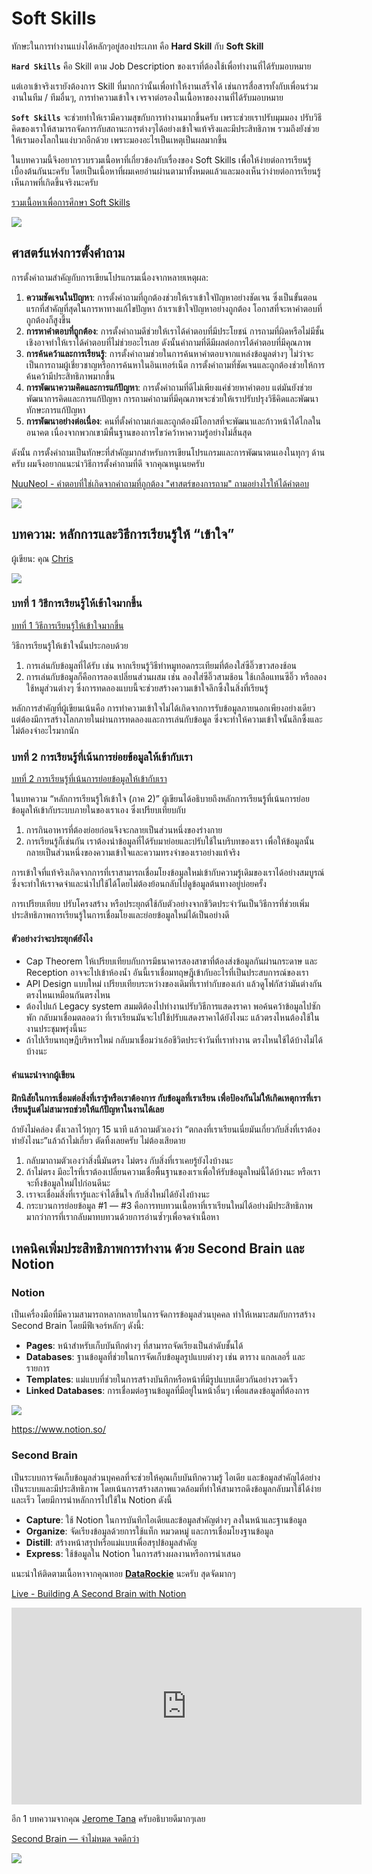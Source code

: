 # Soft Skills

ทักษะในการทำงานแบ่งได้หลักๆอยู่สองประเภท คือ **Hard Skill** กับ **Soft Skill**

**`Hard Skills`** คือ Skill ตาม Job Description ของเราที่ต้องใช้เพื่อทำงานที่ได้รับมอบหมาย

แต่เอาเข้าจริงเรายังต้องการ Skill ที่มากกว่านั้นเพื่อทำให้งานเสร็จได้ เช่นการสื่อสารทั้งกับเพื่อนร่วมงานในทีม / ทีมอื่นๆ, การทำความเข้าใจ เจรจาต่อรองในเนื้อหาของงานที่ได้รับมอบหมาย

**`Soft Skills`** จะช่วยทำให้เรามีความสุขกับการทำงานมากขึ้นครับ เพราะช่วยเราปรับมุมมอง ปรับวิธีคิดของเราให้สามารถจัดการกับสถานะการต่างๆได้อย่างเข้าใจแท้จริงและมีประสิทธิภาพ รวมถึงยังช่วยให้เรามองโลกในแง่บวกอีกด้วย เพราะมองอะไรเป็นเหตุเป็นผลมากขึ้น

ในบทความนี้จึงอยากรวบรวมเนื้อหาที่เกี่ยวข้องกับเรื่องของ Soft Skills เพื่อให้ง่ายต่อการเรียนรู้เบื้องต้นกันนะครับ โดยเป็นเนื้อหาที่ผมเคยอ่านผ่านตามาทั้งหมดแล้วและมองเห็นว่าง่ายต่อการเรียนรู้ เห็นภาพที่เกิดขึ้นจริงนะครับ

[รวมเนื้อหาเพื่อการศึกษา Soft Skills](https://medium.com/t-t-software-solution/%E0%B8%A3%E0%B8%A7%E0%B8%A1%E0%B9%80%E0%B8%99%E0%B8%B7%E0%B9%89%E0%B8%AD%E0%B8%AB%E0%B8%B2%E0%B9%80%E0%B8%9E%E0%B8%B7%E0%B9%88%E0%B8%AD%E0%B8%81%E0%B8%B2%E0%B8%A3%E0%B8%A8%E0%B8%B6%E0%B8%81%E0%B8%A9%E0%B8%B2-soft-skills-1de94497055?source=post_page-----bc61325951d4--------------------------------)

![](./images/web-guideline-29.jpg)

## **ศาสตร์แห่งการตั้งคำถาม**

การตั้งคำถามสำคัญกับการเขียนโปรแกรมเนื่องจากหลายเหตุผล:

1. **ความชัดเจนในปัญหา**: การตั้งคำถามที่ถูกต้องช่วยให้เราเข้าใจปัญหาอย่างชัดเจน ซึ่งเป็นขั้นตอนแรกที่สำคัญที่สุดในการหาทางแก้ไขปัญหา ถ้าเราเข้าใจปัญหาอย่างถูกต้อง โอกาสที่จะหาคำตอบที่ถูกต้องก็สูงขึ้น
2. **การหาคำตอบที่ถูกต้อง**: การตั้งคำถามดีช่วยให้เราได้คำตอบที่มีประโยชน์ การถามที่ผิดหรือไม่มีชั้นเชิงอาจทำให้เราได้คำตอบที่ไม่ช่วยอะไรเลย ดังนั้นคำถามที่ดีมีผลต่อการได้คำตอบที่มีคุณภาพ
3. **การค้นคว้าและการเรียนรู้**: การตั้งคำถามช่วยในการค้นหาคำตอบจากแหล่งข้อมูลต่างๆ ไม่ว่าจะเป็นการถามผู้เชี่ยวชาญหรือการค้นหาในอินเทอร์เน็ต การตั้งคำถามที่ชัดเจนและถูกต้องช่วยให้การค้นคว้ามีประสิทธิภาพมากขึ้น
4. **การพัฒนาความคิดและการแก้ปัญหา**: การตั้งคำถามที่ดีไม่เพียงแค่ช่วยหาคำตอบ แต่มันยังช่วยพัฒนาการคิดและการแก้ปัญหา การถามคำถามที่มีคุณภาพจะช่วยให้เราปรับปรุงวิธีคิดและพัฒนาทักษะการแก้ปัญหา
5. **การพัฒนาอย่างต่อเนื่อง**: คนที่ตั้งคำถามเก่งและถูกต้องมีโอกาสที่จะพัฒนาและก้าวหน้าได้ไกลในอนาคต เนื่องจากพวกเขามีพื้นฐานของการไขว่คว้าหาความรู้อย่างไม่สิ้นสุด

ดังนั้น การตั้งคำถามเป็นทักษะที่สำคัญมากสำหรับการเขียนโปรแกรมและการพัฒนาตนเองในทุกๆ ด้านครับ ผมจึงอยากแนะนำวิธีการตั้งคำถามที่ดี จากคุณหนูเนยครับ

[NuuNeoI - คำตอบที่ใช่เกิดจากคำถามที่ถูกต้อง "ศาสตร์ของการถาม" ถามอย่างไรให้ได้คำตอบ](https://nuuneoi.com/blog/blog.php?read_id=806&source=post_page-----bc61325951d4--------------------------------)

![](./images/web-guideline-30.jpg)

## **บทความ: หลักการและวิธีการเรียนรู้ให้ “เข้าใจ”**

ผู้เขียน: คุณ [Chris](https://chrisza.medium.com/)

![](./images/web-guideline-31.png)

### **บทที่ 1 วิธีการเรียนรู้ให้เข้าใจมากขึ้น**

[บทที่ 1 วิธีการเรียนรู้ให้เข้าใจมากขึ้น](https://medium.com/chris-dialogue/%E0%B8%AB%E0%B8%A5%E0%B8%B1%E0%B8%81%E0%B8%81%E0%B8%B2%E0%B8%A3%E0%B9%81%E0%B8%A5%E0%B8%B0%E0%B8%A7%E0%B8%B4%E0%B8%98%E0%B8%B5%E0%B8%81%E0%B8%B2%E0%B8%A3%E0%B9%80%E0%B8%A3%E0%B8%B5%E0%B8%A2%E0%B8%99%E0%B8%A3%E0%B8%B9%E0%B9%89%E0%B9%83%E0%B8%AB%E0%B9%89-%E0%B9%80%E0%B8%82%E0%B9%89%E0%B8%B2%E0%B9%83%E0%B8%88-%E0%B8%A0%E0%B8%B2%E0%B8%84-1-a06e6cafc2e5?source=post_page-----bc61325951d4--------------------------------)

วิธีการเรียนรู้ให้เข้าใจนั้นประกอบด้วย

1. การเล่นกับข้อมูลที่ได้รับ เช่น หากเรียนรู้วิธีทำหมูทอดกระเทียมที่ต้องใส่ซีอิ๊วขาวสองช้อน
2. การเล่นกับข้อมูลก็คือการลองเปลี่ยนส่วนผสม เช่น ลองใส่ซีอิ๊วสามช้อน ใช้เกลือแทนซีอิ๊ว หรือลองใช้หมูส่วนต่างๆ ซึ่งการทดลองแบบนี้จะช่วยสร้างความเข้าใจลึกซึ้งในสิ่งที่เรียนรู้

หลักการสำคัญที่ผู้เขียนเน้นคือ การทำความเข้าใจไม่ได้เกิดจากการรับข้อมูลภายนอกเพียงอย่างเดียว แต่ต้องมีการสร้างโลกภายในผ่านการทดลองและการเล่นกับข้อมูล ซึ่งจะทำให้ความเข้าใจนั้นลึกซึ้งและไม่ต้องจำอะไรมากนัก

### **บทที่ 2 การเรียนรู้ที่เน้นการย่อยข้อมูลให้เข้ากับเรา**

[บทที่ 2 การเรียนรู้ที่เน้นการย่อยข้อมูลให้เข้ากับเรา](https://chrisza.medium.com/%E0%B8%AB%E0%B8%A5%E0%B8%B1%E0%B8%81%E0%B8%81%E0%B8%B2%E0%B8%A3%E0%B9%80%E0%B8%A3%E0%B8%B5%E0%B8%A2%E0%B8%99%E0%B8%A3%E0%B8%B9%E0%B9%89%E0%B9%83%E0%B8%AB%E0%B9%89%E0%B9%80%E0%B8%82%E0%B9%89%E0%B8%B2%E0%B9%83%E0%B8%88-%E0%B8%A0%E0%B8%B2%E0%B8%84-2-87142059124b?source=post_page-----bc61325951d4--------------------------------)

ในบทความ “หลักการเรียนรู้ให้เข้าใจ (ภาค 2)” ผู้เขียนได้อธิบายถึงหลักการเรียนรู้ที่เน้นการย่อยข้อมูลให้เข้ากับระบบภายในของเราเอง ซึ่งเปรียบเทียบกับ

1. การกินอาหารที่ต้องย่อยก่อนจึงจะกลายเป็นส่วนหนึ่งของร่างกาย
2. การเรียนรู้ก็เช่นกัน เราต้องนำข้อมูลที่ได้รับมาย่อยและปรับใช้ในบริบทของเรา เพื่อให้ข้อมูลนั้นกลายเป็นส่วนหนึ่งของความเข้าใจและความทรงจำของเราอย่างแท้จริง

การเข้าใจที่แท้จริงเกิดจากการที่เราสามารถเชื่อมโยงข้อมูลใหม่เข้ากับความรู้เดิมของเราได้อย่างสมบูรณ์ ซึ่งจะทำให้เราจดจำและนำไปใช้ได้โดยไม่ต้องย้อนกลับไปดูข้อมูลต้นทางอยู่บ่อยครั้ง

การเปรียบเทียบ ปรับโครงสร้าง หรือประยุกต์ใช้กับตัวอย่างจากชีวิตประจำวันเป็นวิธีการที่ช่วยเพิ่มประสิทธิภาพการเรียนรู้ในการเชื่อมโยงและย่อยข้อมูลใหม่ได้เป็นอย่างดี

#### **ตัวอย่างว่าจะประยุกต์ยังไง**

- Cap Theorem ให้เปรียบเทียบกับการมีธนาคารสองสาขาที่ต้องส่งข้อมูลกันผ่านกระดาษ และ Reception อาจจะไปเข้าห้องน้ำ อันนี้เราเชื่อมทฤษฎีเข้ากับอะไรที่เป็นประสบการณ์ของเรา
- API Design แบบใหม่ เปรียบเทียบระหว่างของเดิมที่เราทำกับของเก่า แล้วดูโฟกัสว่ามันต่างกันตรงไหนเหมือนกันตรงไหน
- ต้องไปแก้ Legacy system สมมติต้องไปทำงานปรับวิธีการแสดงราคา พอค้นคว้าข้อมูลไปซักพัก กลับมาเชื่อมตลอดว่า ที่เราเรียนมันจะไปใช้ปรับแสดงราคาได้ยังไงนะ แล้วตรงไหนต้องใช้ในงานประชุมพรุ่งนี้นะ
- ถ้าไปเรียนทฤษฎีบริหารใหม่ กลับมาเชื่อมว่าเอ้อชีวิตประจำวันที่เราทำงาน ตรงไหนใช้ได้บ้างไม่ได้บ้างนะ

#### **คำแนะนำจากผู้เขียน**

**ฝึกนิสัยในการเชื่อมต่อสิ่งที่เรารู้หรือเราต้องการ กับข้อมูลที่เราเรียน เพื่อป้องกันไม่ให้เกิดเหตุการที่เราเรียนรู้แต่ไม่สามารถช่วยให้แก้ปัญหาในงานได้เลย**

ถ้ายังไม่คล่อง ตั้งเวลาไว้ทุกๆ 15 นาที แล้วถามตัวเองว่า “ตกลงที่เราเรียนเนี่ยมันเกี่ยวกับสิ่งที่เราต้องทำยังไงนะ”แล้วถ้าไม่เกี่ยว ตัดทิ้งเลยครับ ไม่ต้องเสียดาย

1. กลับมาถามตัวเองว่าสิ่งนี้มันตรง ไม่ตรง กับสิ่งที่เราเคยรู้ยังไงบ้างนะ
2. ถ้าไม่ตรง มีอะไรที่เราต้องเปลี่ยนความเชื่อพื้นฐานของเราเพื่อให้รับข้อมูลใหม่นี้ได้บ้างนะ หรือเราจะทิ้งข้อมูลใหม่ไปก่อนดีนะ
3. เราจะเชื่อมสิ่งที่เรารู้และจำได้ขึ้นใจ กับสิ่งใหม่ได้ยังไงบ้างนะ
4. กระบวนการย่อยข้อมูล #1 — #3 คือการทบทวนเนื้อหาที่เราเรียนใหม่ได้อย่างมีประสิทธิภาพ มากว่าการที่เรากลับมาทบทวนด้วยการอ่านซ้ำๆเพื่อจดจำเนื้อหา

## เทคนิคเพิ่มประสิทธิภาพการทำงาน ด้วย Second Brain และ Notion

### Notion
เป็นเครื่องมือที่มีความสามารถหลากหลายในการจัดการข้อมูลส่วนบุคคล ทำให้เหมาะสมกับการสร้าง Second Brain โดยมีฟีเจอร์หลักๆ ดังนี้:

- **Pages**: หน้าสำหรับเก็บบันทึกต่างๆ ที่สามารถจัดเรียงเป็นลำดับชั้นได้
- **Databases**: ฐานข้อมูลที่ช่วยในการจัดเก็บข้อมูลรูปแบบต่างๆ เช่น ตาราง แกลเลอรี่ และรายการ
- **Templates**: แม่แบบที่ช่วยในการสร้างบันทึกหรือหน้าที่มีรูปแบบเดียวกันอย่างรวดเร็ว
- **Linked Databases**: การเชื่อมต่อฐานข้อมูลที่มีอยู่ในหน้าอื่นๆ เพื่อแสดงข้อมูลที่ต้องการ

![](./images/frontend-11.png)

https://www.notion.so/

### Second Brain
เป็นระบบการจัดเก็บข้อมูลส่วนบุคคลที่จะช่วยให้คุณเก็บบันทึกความรู้ ไอเดีย และข้อมูลสำคัญได้อย่างเป็นระบบและมีประสิทธิภาพ โดยเน้นการสร้างสภาพแวดล้อมที่ทำให้สามารถดึงข้อมูลกลับมาใช้ได้ง่ายและเร็ว โดยมีการนำหลักการไปใช้ใน Notion ดังนี้

- **Capture**: ใช้ Notion ในการบันทึกไอเดียและข้อมูลสำคัญต่างๆ ลงในหน้าและฐานข้อมูล
- **Organize**: จัดเรียงข้อมูลด้วยการใช้แท็ก หมวดหมู่ และการเชื่อมโยงฐานข้อมูล
- **Distill**: สร้างหน้าสรุปหรือแม่แบบเพื่อสรุปข้อมูลสำคัญ
- **Express**: ใช้ข้อมูลใน Notion ในการสร้างผลงานหรือการนำเสนอ

แนะนำให้ติดตามเนื้อหาจากคุณทอย [**DataRockie**](https://www.facebook.com/datarockie/) นะครับ สุดจัดมากๆ

[Live - Building A Second Brain with Notion](https://www.youtube.com/live/1XiGtPyfbVk?source=post_page-----bc61325951d4--------------------------------)

<iframe width="560" height="315" src="https://www.youtube.com/embed/1XiGtPyfbVk?si=emLt7yFWTGS7kHfL" title="YouTube video player" frameborder="0" allow="accelerometer; autoplay; clipboard-write; encrypted-media; gyroscope; picture-in-picture; web-share" referrerpolicy="strict-origin-when-cross-origin" allowfullscreen></iframe>

อีก 1 บทความจากคุณ [Jerome Tana](https://medium.com/u/168539528dcb?source=post_page-----bc61325951d4--------------------------------) ครับอธิบายดีมากๆเลย

[Second Brain — จำไม่หมด จดดีกว่า](https://jerometana.medium.com/second-brain-%E0%B8%88%E0%B8%B3%E0%B9%84%E0%B8%A1%E0%B9%88%E0%B8%AB%E0%B8%A1%E0%B8%94-%E0%B8%88%E0%B8%94%E0%B8%94%E0%B8%B5%E0%B8%81%E0%B8%A7%E0%B9%88%E0%B8%B2%E0%B8%88%E0%B8%B3-385b99c04c05?source=post_page-----bc61325951d4--------------------------------)

![](./images/frontend-12.jpg)